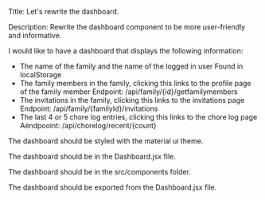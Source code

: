 Title: Let's rewrite the dashboard.

Description: Rewrite the dashboard component to be more user-friendly and informative.

I would like to have a dashboard that displays the following information:
- The name of the family and the name of the logged in user
    Found in localStorage
- The family members in the family, clicking this links to the profile page of the family member
    Endpoint: /api/family/{id}/getfamilymembers
- The invitations in the family, clicking this links to the invitations page
    Endpoint: /api/family/{familyId}/invitations
- The last 4 or 5 chore log entries, clicking this links to the chore log page
    Aéndpooint: /api/chorelog/recent/{count}

The dashboard should be styled with the material ui theme. 

The dashboard should be in the Dashboard.jsx file.

The dashboard should be in the src/components folder.

The dashboard should be exported from the Dashboard.jsx file.


